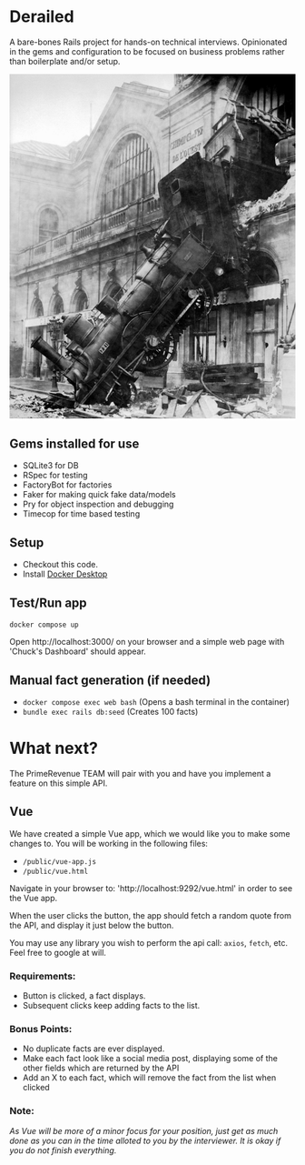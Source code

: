 # Derailed

A bare-bones Rails project for hands-on technical interviews. Opinionated in the gems and configuration to be focused on business problems rather than boilerplate and/or setup.

![Derailed](./public/train-wreck.jpg)

## Gems installed for use

* SQLite3 for DB
* RSpec for testing
* FactoryBot for factories
* Faker for making quick fake data/models
* Pry for object inspection and debugging
* Timecop for time based testing


## Setup

* Checkout this code.
* Install [Docker Desktop](https://www.docker.com/products/docker-desktop)


## Test/Run app

```
docker compose up
```

Open http://localhost:3000/ on your browser and a simple web page with 'Chuck's Dashboard' should appear.


## Manual fact generation (if needed)

* `docker compose exec web bash` (Opens a bash terminal in the container)
* `bundle exec rails db:seed` (Creates 100 facts)

# What next?

The PrimeRevenue TEAM will pair with you and have you implement a feature on this simple API.

## Vue

We have created a simple Vue app, which we would like you to make some changes to.  You will be working in the following files:

* `/public/vue-app.js`
* `/public/vue.html`

Navigate in your browser to: 'http://localhost:9292/vue.html' in order to see the Vue app.

When the user clicks the button, the app should fetch a random quote from the API, and display it just below the button.

You may use any library you wish to perform the api call: `axios`, `fetch`, etc.  Feel free to google at will.

### Requirements:
* Button is clicked, a fact displays.
* Subsequent clicks keep adding facts to the list.

### Bonus Points:
* No duplicate facts are ever displayed.
* Make each fact look like a social media post, displaying some of the other fields which are returned by the API
* Add an X to each fact, which will remove the fact from the list when clicked

### Note: 
*As Vue will be more of a minor focus for your position, just get as much done as you can in the time alloted to you by the interviewer.  It is okay if you do not finish everything.*
